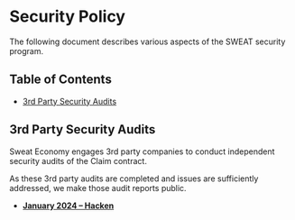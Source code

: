 # Security Policy

The following document describes various aspects of the SWEAT security program.

## Table of Contents
- [3rd Party Security Audits](#3rd-Party-Security-Audits)

## 3rd Party Security Audits

Sweat Economy engages 3rd party companies to conduct independent security audits of the Claim contract.

As these 3rd party audits are completed and issues are sufficiently addressed, we make those audit reports public.

- **[January 2024 – Hacken](http://wp.hacken.io/wp-content/uploads/2024/01/Hacken_The-Sweat-Foundation-Ltd._SCA-Sweatco_Claim_Dec2023_P-2023-071_6_20240119-10_38.pdf)**
